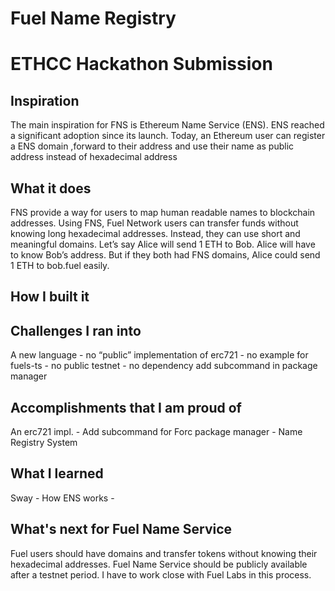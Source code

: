 # Fuel Name Registry

# ETHCC Hackathon Submission


## Inspiration

The main inspiration for FNS is Ethereum Name Service (ENS). ENS reached a significant adoption since its launch. Today, an Ethereum user can register a ENS domain ,forward to their address and use their name as public address instead of hexadecimal address

## What it does

FNS provide a way for users to map human readable names to blockchain addresses. Using FNS, Fuel Network users can transfer funds without knowing long hexadecimal addresses. Instead, they can use short and meaningful domains. Let’s say Alice will send 1 ETH to Bob. Alice will have to know Bob’s address. But if they both had FNS domains, Alice could send 1 ETH to bob.fuel easily.


## How I built it



## Challenges I ran into

A new language - no “public” implementation of erc721 - no example for fuels-ts - no public testnet - no dependency add subcommand in package manager


## Accomplishments that I am proud of

An erc721 impl. - Add subcommand for Forc package manager - Name Registry System


## What I learned

Sway - How ENS works - 


## What's next for Fuel Name Service

Fuel users should have domains and transfer tokens without knowing their hexadecimal addresses. Fuel Name Service should be publicly available after a testnet period. I have to work close with Fuel Labs in this process.


